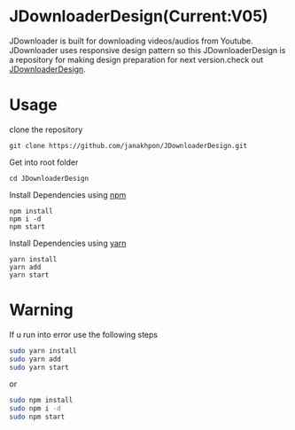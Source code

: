 # JDownloaderDesign(Current:V05)
 JDownloader is built for downloading videos/audios from Youtube. JDownloader uses responsive design pattern so this JDownloaderDesign is a repository for making design preparation for next version.check out [JDownloaderDesign](https://github.com/janakhpon/JDownloaderDesign.git).



# Usage

clone the repository

    git clone https://github.com/janakhpon/JDownloaderDesign.git

Get into root folder

    cd JDownloaderDesign

Install Dependencies using [npm](https://www.npmjs.com/)

    npm install
    npm i -d
    npm start

Install Dependencies using [yarn](https://yarnpkg.com/en/)

    yarn install
    yarn add
    yarn start




# Warning
If u run into error use the following steps

```bash
sudo yarn install
sudo yarn add
sudo yarn start
```
or

```bash
sudo npm install
sudo npm i -d
sudo npm start
```
